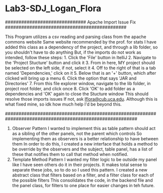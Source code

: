 # Lab3-SDJ_Logan_Flora

##############################   Apache Import Issue Fix   #############################################

 This Program utilizes a csv reading and parsing class from the apache commons website
 Same website recommended by the prof. for stats
 I have added this class as a dependency of the project, and through a lib folder, so you shouldn't have to do anything
 But, if the imports do not work as intended, follow these steps:
     1. Click the 'File' button in ItelliJ 
     2. Navigate to the 'Project Stucture' button and click it
     3. From in here, MY project should be selected on the left side, if not, select it
     4. Off to the right of that is a tab named 'Dependencies,' click on it
     5. Below that is an '+' button, which after clicked will bring up a menu
     6. Click the option that says 'JAR and Directories'
     7. From this file explorer window, navigate to the lib folder, in project root folder, and click once
     8. Click 'OK' to add folder as a dependencies and 'OK' again to close the Stucture window
 This should resolve those imports issues
 If not, ask lflora@cub.uca.edu. Although this is what fixed mine, so idk how much help I'd be beyond this.

#########################################################################################################

1. Observer Pattern
   I wanted to implement this as table pattern should act as a sibling of the other panels, not the parent which controls
    So implementing them as observers is a better relationship to have between them
   In order to do this, I created a new interface that holds a method to be override by the observers and the 
   subject, table panel, has a list of these that notifies them to call that method when notified. 
2. Template Method Pattern
    I wanted my filter logic to be outside my panel like I have seen others do it in their projects.
    It makes total sense to separate these jobs, so to do so I used this pattern.
    I created a new abstract class that filters based on a filter, and a filter class for each of the possible filters
    This consolidates the code, in the backend file and the panel class, for filters to one place for easier changes in teh future. 